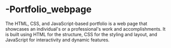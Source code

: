 # -Portfolio_webpage
The HTML, CSS, and JavaScript-based portfolio is a web page that showcases an individual's or a professional's work and accomplishments. It is built using HTML for the structure, CSS for the styling and layout, and JavaScript for interactivity and dynamic features.

